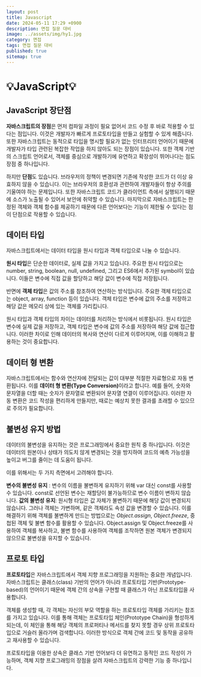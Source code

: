 ```yaml
---
layout: post
title: Javascript
date: 2024-05-11 17:29 +0900
description: 면접 질문 대비 
image: ../assets/img/hy1.jpg
category: 면접
tags: 면접 질문 대비 
published: true
sitemap: true
---
```


# 💡JavaScript💡

## JavaScript 장단점
<strong>자바스크립트의 장점</strong>은 먼저 컴파일 과정이 필요 없어서 코드 수정 후 바로 적용할 수 있다는 점입니다. 이것은 개발자가 빠르게 프로토타입을 만들고 실험할 수 있게 해줍니다. 또한 자바스크립트는 동적으로 타입을 명시할 필요가 없는 인터프리터 언어이기 때문에 개발자가 타입 관련된 복잡한 작업을 하지 않아도 되는 장점이 있습니다. 또한 객체 기반의 스크립트 언어로서, 객체를 중심으로 개발하기에 유연하고 확장성이 뛰어나다는 점도 장점 중 하나입니다.

하지만 <strong>단점</strong>도 있습니다. 브라우저의 정책이 변경되면 기존에 작성한 코드가 더 이상 유효하지 않을 수 있습니다. 이는 브라우저의 호환성과 관련하여 개발자들이 항상 주의를 기울여야 하는 문제입니다. 또한 자바스크립트 코드가 클라이언트 측에서 실행되기 때문에 소스가 노출될 수 있어서 보안에 취약할 수 있습니다. 마지막으로 자바스크립트는 한정된 객체와 객체 함수를 제공하기 때문에 다른 언어보다는 기능이 제한될 수 있다는 점이 단점으로 작용할 수 있습니다.

## 데이터 타입
자바스크립트에서는 데이터 타입을 원시 타입과 객체 타입으로 나눌 수 있습니다.

<strong>원시 타입</strong>은 단순한 데이터로, 실제 값을 가지고 있습니다. 주요한 원시 타입으로는 number, string, boolean, null, undefined, 그리고 ES6에서 추가된 symbol이 있습니다. 이들은 변수에 직접 값을 할당하고 해당 값이 변수에 직접 저장됩니다.

반면에 <strong>객체 타입</strong>은 값의 주소를 참조하여 연산하는 방식입니다. 주요한 객체 타입으로는 object, array, function 등이 있습니다. 객체 타입은 변수에 값의 주소를 저장하고 해당 값은 메모리 상에 있는 객체를 가리킵니다.

원시 타입과 객체 타입의 차이는 데이터를 처리하는 방식에서 비롯됩니다. 원시 타입은 변수에 실제 값을 저장하고, 객체 타입은 변수에 값의 주소를 저장하여 해당 값에 접근합니다. 이러한 차이로 인해 데이터의 복사와 연산이 다르게 이루어지며, 이를 이해하고 활용하는 것이 중요합니다.

## 데이터 형 변환
자바스크립트에서는 함수와 연산자에 전달되는 값이 대부분 적절한 자료형으로 자동 변환됩니다. 이를 <strong>데이터 형 변환(Type Conversion)</strong>이라고 합니다. 예를 들어, 숫자와 문자열을 더할 때는 숫자가 문자열로 변환되어 문자열 연결이 이루어집니다. 이러한 자동 변환은 코드 작성을 편리하게 만들지만, 때로는 예상치 못한 결과를 초래할 수 있으므로 주의가 필요합니다.

## 불변성 유지 방법
데이터의 불변성을 유지하는 것은 프로그래밍에서 중요한 원칙 중 하나입니다. 이것은 데이터의 원본이나 상태가 의도치 않게 변경되는 것을 방지하여 코드의 예측 가능성을 높이고 버그를 줄이는 데 도움이 됩니다.

이를 위해서는 두 가지 측면에서 고려해야 합니다.

<strong>변수의 불변성 유지</strong> : 변수의 이름을 불변하게 유지하기 위해 var 대신 const를 사용할 수 있습니다. const로 선언된 변수는 재할당이 불가능하므로 변수 이름이 변하지 않습니다.
<strong>값의 불변성 유지</strong>: 원시형 타입은 값 자체가 불변하기 때문에 해당 값이 변경되지 않습니다. 그러나 객체는 가변하며, 같은 객체라도 속성 값을 변경할 수 있습니다. 이를 해결하기 위해 객체를 불변하게 만드는 방법으로는 <em>Object.assign</em>, <em>Object.freeze</em>, 중첩된 객체 및 불변 함수를 활용할 수 있습니다. Object.assign 및 Object.freeze를 사용하여 객체를 복사하고, 불변 함수를 사용하여 객체를 조작하면 원본 객체가 변경되지 않으므로 불변성을 유지할 수 있습니다.

## 프로토 타입
<strong>프로토타입</strong>은 자바스크립트에서 객체 지향 프로그래밍을 지원하는 중요한 개념입니다. 자바스크립트는 클래스(class) 기반의 언어가 아니라 프로토타입 기반(Prototype-based)의 언어이기 때문에 객체 간의 상속을 구현할 때 클래스가 아닌 프로토타입을 사용합니다.

객체를 생성할 때, 각 객체는 자신의 부모 역할을 하는 프로토타입 객체를 가리키는 참조를 가지고 있습니다. 이를 통해 객체는 프로토타입 체인(Prototype Chain)을 형성하게 되는데, 이 체인을 통해 해당 객체의 프로퍼티나 메서드를 찾지 못할 경우 상위 프로토타입으로 거슬러 올라가며 검색합니다. 이러한 방식으로 객체 간에 코드 및 동작을 공유하고 재사용할 수 있습니다.

프로토타입을 이용한 상속은 클래스 기반 언어보다 더 유연하고 동적인 코드 작성이 가능하며, 객체 지향 프로그래밍의 장점을 살려 자바스크립트의 강력한 기능 중 하나입니다.